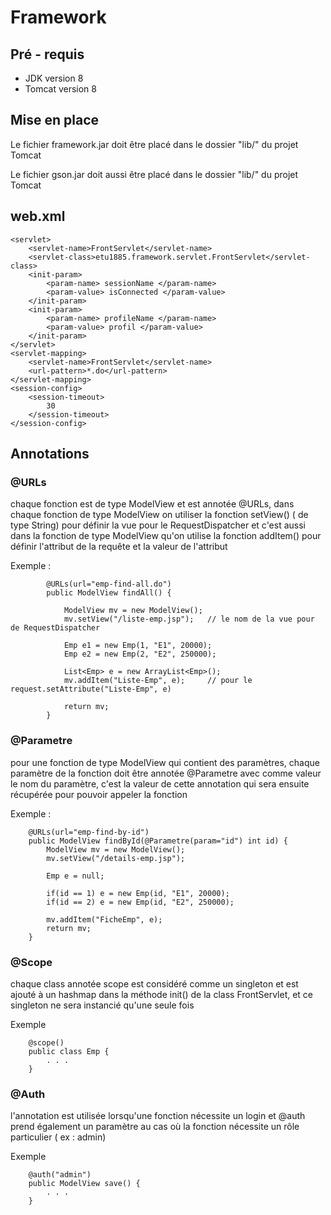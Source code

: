 <h1> Framework </h1>

<h2> Pré - requis </h2>

<ul>
    <li> JDK version 8 </li>
    <li> Tomcat version 8 </li>
</ul>

<h2> Mise en place </h2>

<p> Le fichier framework.jar doit être placé dans le dossier "lib/" du projet Tomcat <p>
<p> Le fichier gson.jar doit aussi être placé dans le dossier "lib/" du projet Tomcat <p>

<h2> web.xml </h2>

    <servlet>
        <servlet-name>FrontServlet</servlet-name>
        <servlet-class>etu1885.framework.servlet.FrontServlet</servlet-class>
        <init-param>
            <param-name> sessionName </param-name>
            <param-value> isConnected </param-value>
        </init-param>
        <init-param>
            <param-name> profileName </param-name>
            <param-value> profil </param-value>
        </init-param>
    </servlet>
    <servlet-mapping>
        <servlet-name>FrontServlet</servlet-name>
        <url-pattern>*.do</url-pattern>
    </servlet-mapping>
    <session-config>
        <session-timeout>
            30
        </session-timeout>
    </session-config>


<h2> Annotations </h2>

<h3> @URLs </h3>

<p> 
    chaque fonction est de type ModelView et est annotée @URLs,
    dans chaque fonction de type ModelView on utiliser la fonction setView() ( de type String) pour définir la vue pour le RequestDispatcher
    et c'est aussi dans la fonction de type ModelView qu'on utilise la fonction addItem() pour définir l'attribut de la requête et la valeur de l'attribut
</p>
<p>
    Exemple : 
        
            @URLs(url="emp-find-all.do")
            public ModelView findAll() {

                ModelView mv = new ModelView();
                mv.setView("/liste-emp.jsp");   // le nom de la vue pour de RequestDispatcher

                Emp e1 = new Emp(1, "E1", 20000);
                Emp e2 = new Emp(2, "E2", 250000);

                List<Emp> e = new ArrayList<Emp>();
                mv.addItem("Liste-Emp", e);     // pour le request.setAttribute("Liste-Emp", e)

                return mv;
            }
</p>

<h3> @Parametre </h3>

<p>
    pour une fonction de type ModelView qui contient des paramètres, 
    chaque paramètre de la fonction doit être annotée @Parametre avec comme valeur le nom du paramètre, 
    c'est la valeur de cette annotation qui sera ensuite récupérée pour pouvoir appeler la fonction 
</p>

<p> 
    Exemple : 

        @URLs(url="emp-find-by-id")
        public ModelView findById(@Parametre(param="id") int id) {
            ModelView mv = new ModelView();
            mv.setView("/details-emp.jsp");

            Emp e = null;

            if(id == 1) e = new Emp(id, "E1", 20000);
            if(id == 2) e = new Emp(id, "E2", 250000);

            mv.addItem("FicheEmp", e);
            return mv;
        }
</p>

<h3> @Scope </h3>

<p> 
    chaque class annotée scope est considéré comme un singleton et est ajouté à un hashmap dans la méthode init() de la class FrontServlet, et ce singleton ne sera instancié qu'une seule fois
</p>

<p> Exemple 

        @scope()
        public class Emp {
            . . .
        }
</p>

<h3> @Auth </h3>

<p> 
    l'annotation est utilisée lorsqu'une fonction nécessite un login et 
    @auth prend également un paramètre au cas où la fonction nécessite un rôle particulier ( ex : admin)
</p>

<p> Exemple 

        @auth("admin")
        public ModelView save() {
            . . .
        }
</p>
